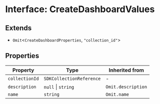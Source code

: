 # Interface: CreateDashboardValues

## Extends

- `Omit`\<`CreateDashboardProperties`, `"collection_id"`\>

## Properties

| Property | Type | Inherited from |
| ------ | ------ | ------ |
| <a id="collectionid"></a> `collectionId` | `SDKCollectionReference` | - |
| <a id="description"></a> `description` | `null` \| `string` | `Omit.description` |
| <a id="name"></a> `name` | `string` | `Omit.name` |

